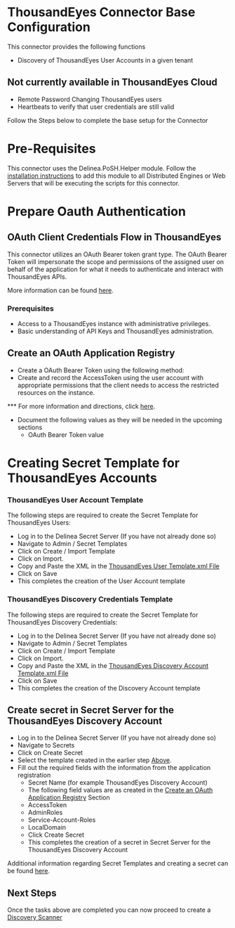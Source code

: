 # ThousandEyes Connector Base Configuration

This connector provides the following functions

- Discovery of ThousandEyes User Accounts in a given tenant

## Not currently available in ThousandEyes Cloud

- Remote Password Changing ThousandEyes users
- Heartbeats to verify that user credentials are still valid

Follow the Steps below to complete the base setup for the Connector

# Pre-Requisites   
This connector uses the Delinea.PoSH.Helper module. Follow the [installation instructions](../../Helper/readme.md) to add this module to all Distributed Engines or Web Servers that will be executing the scripts for this connector. 

# Prepare Oauth Authentication

## OAuth Client Credentials Flow in ThousandEyes

This connector utilizes an OAuth Bearer token grant type. The OAuth Bearer Token will impersonate the scope and permissions of the assigned user on behalf of the application for what it needs to authenticate and interact with ThousandEyes APIs.

More information can be found [here](https://docs.thousandeyes.com/product-documentation/getting-started/getting-started-with-the-thousandeyes-api).

### Prerequisites

- Access to a ThousandEyes instance with administrative privileges.
- Basic understanding of API Keys and ThousandEyes administration.

## Create an OAuth Application Registry

- Create a OAuth Bearer Token using the following method:
- Create and record the AccessToken using the user account with appropriate permissions that the client needs to access the restricted resources on the instance.

*** For more information and directions, click [here](https://docs.thousandeyes.com/product-documentation/user-management/rbac#profile-tab).
- Document the following values as they will be needed in the upcoming sections
    - OAuth Bearer Token value

# Creating Secret Template for ThousandEyes Accounts

### ThousandEyes User Account Template

The following steps are required to create the Secret Template for ThousandEyes Users:

- Log in to the Delinea Secret Server (If you have not already done so)
- Navigate to Admin / Secret Templates
- Click on Create / Import Template
- Click on Import.
- Copy and Paste the XML in the [ThousandEyes User Template.xml File](./Templates/ThousandEyes%20User%20Account.xml)
- Click on Save
- This completes the creation of the User Account template

### ThousandEyes Discovery Credentials Template

The following steps are required to create the Secret Template for ThousandEyes Discovery Credentials:

- Log in to the Delinea Secret Server (If you have not already done so)
- Navigate to Admin / Secret Templates
- Click on Create / Import Template
- Click on Import.
- Copy and Paste the XML in the [ThousandEyes Discovery Account Template.xml File](./Templates/ThousandEyes%20Discovery%20Credentials.xml)
- Click on Save
- This completes the creation of the Discovery Account template


## Create secret in Secret Server for the ThousandEyes Discovery Account
 
- Log in to the Delinea Secret Server (If you have not already done so)
- Navigate to Secrets
- Click on Create Secret
- Select the template created in the earlier step [Above](#ThousandEyes-discovery-credentials-template).
- Fill out the required fields with the information from the application registration
    - Secret Name (for example ThousandEyes Discovery Account)
    - The following field values are as created in the [Create an OAuth Application Registry](#create-an-oauth-application-registry) Section
    - AccessToken
    - AdminRoles
    - Service-Account-Roles
    - LocalDomain
  - Click Create Secret
  - This completes the creation of a secret in Secret Server for the ThousandEyes Discovery Account

Additional information regarding Secret Templates and creating a secret can be found [here](./Templates/readme.md).

## Next Steps

Once the tasks above are completed you can now proceed to create a [Discovery Scanner](./Discovery/readme.md)